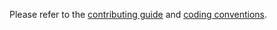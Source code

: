 <!--
SPDX-FileCopyrightText: Copyright 2020-2023, Contributors to CICD
SPDX-PackageHomePage: https://github.com/dmyersturnbull/cicd
SPDX-License-Identifier: Apache-2.0
-->

Please refer to the [contributing guide](https://dmyersturnbull.github.io/contributing-guide/)
and [coding conventions](https://dmyersturnbull.github.io/coding-conventions/).

